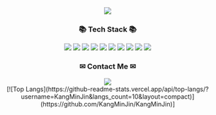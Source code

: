 <div align=center>
  <img src="https://capsule-render.vercel.app/api?type=waving&color=auto&height=250&section=header&text=MinJin's%20Github&fontSize=90" />
</div>
<h3 align="center">📚 Tech Stack 📚</h3>
<div align="center">
	<img src="https://img.shields.io/badge/PHP-777BB4?style=flat&logo=PHP&logoColor=white" />
	<img src="https://img.shields.io/badge/Laravel-FF2D20?style=flat&logo=Laravel&logoColor=white" />
	<img src="https://img.shields.io/badge/MariaDB-003545?style=flat&logo=MariaDB&logoColor=white" />
	<img src="https://img.shields.io/badge/JavaScript-F7DF1E?style=flat&logo=CSS3&logoColor=black" />
	<img src="https://img.shields.io/badge/Apache-D22128?style=flat&logo=Apache&logoColor=white" />
	<img src="https://img.shields.io/badge/HTML5-E34F26?style=flat&logo=HTML5&logoColor=white" />
	<img src="https://img.shields.io/badge/CSS3-1572B6?style=flat&logo=CSS3&logoColor=white" />
	<img src="https://img.shields.io/badge/Vue.js-4FC08D?style=flat&logo=Vue.js&logoColor=white" />
	<img src="https://img.shields.io/badge/Java-007396?style=flat&logo=Java&logoColor=white"/>
	<img src="https://img.shields.io/badge/spring-6DB33F?style=flat&logo=spring&logoColor=white" />
</div>
<h3 align="center">✉ Contact Me ✉</h3>
<div align="center"><a href="mailto:kmj78093@gmail.com"><img src="https://img.shields.io/badge/Gmail-d14836?style=flat&logo=Gmail&logoColor=white" /></a></div>
<div align="center">[![Top Langs](https://github-readme-stats.vercel.app/api/top-langs/?username=KangMinJin&langs_count=10&layout=compact)](https://github.com/KangMinJin/KangMinJin)]</div>
